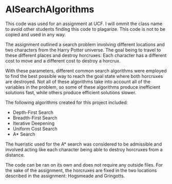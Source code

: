# AISearchAlgorithms

This code was used for an assignment at UCF. I will ommit the class name to avoid other students finding this code to plagarize. This code is not to be copied and used in any way.

The assignment outlined a search problem involving different locations and two characters from the Harry Potter universe. The goal being to travel to these different places and destroy horcruxes. Each character has a different cost to move and a different cost to destroy a horcrux.

With these parameters, different common search algorithms were employed to find the best possible way to reach the goal state where both horcruxes are destroyed. Not all of these algorithms take into account all of the variables in the problem, so some of these algorithms produce inefficient solutions fast, while others produce efficient solutions slower.

The following algorithms created for this project included:

- Depth-First Search
- Breadth-First Search
- Iterative Deepening
- Uniform Cost Search
- A* Search

The hueristic used for the A* search was considered to be admissible and involved acting like each character being able to destroy horcruxes from a distance.

The code can be ran on its own and does not require any outside files. For the sake of the assignment, the horcruxes are fixed in the two locations described in the assignment: Hogsmeade and Gringotts.
